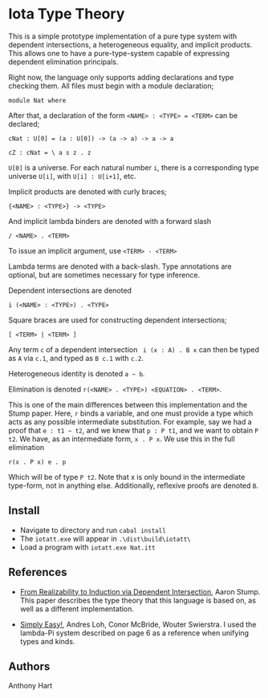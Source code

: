 Iota Type Theory
===================

This is a simple prototype implementation of a pure type system
with dependent intersections, a heterogeneous equality, and 
implicit products. This allows one to have a pure-type-system
capable of expressing dependent elimination principals.

Right now, the language only supports adding declarations
and type checking them. All files must begin with a module
declaration;

```
module Nat where
```

After that, a declaration of the form `<NAME> : <TYPE> = <TERM>`
can be declared;
```
cNat : U[0] = (a : U[0]) -> (a -> a) -> a -> a

cZ : cNat = \ a s z . z
```

`U[0]` is a universe. For each natural number `i`, there is a corresponding
type universe `U[i]`, with `U[i] : U[i+1]`, etc.

Implicit products are denoted with curly braces;
```
{<NAME> : <TYPE>} -> <TYPE>
```

And implicit lambda binders are denoted with a forward slash
```
/ <NAME> . <TERM>
```

To issue an implicit argument, use `<TERM> - <TERM>`

Lambda terms are denoted with a back-slash. Type annotations
are optional, but are sometimes necessary for type inference.

Dependent intersections are denoted
```
i (<NAME> : <TYPE>) . <TYPE>
```

Square braces are used for constructing dependent intersections;
```
[ <TERM> | <TERM> ]
```

Any term `c` of a dependent intersection  ` i (x : A) . B x` can
then be typed as `A` via `c.1`, and typed as `B c.1` with
`c.2`.

Heterogeneous identity is denoted `a ~ b`.

Elimination is denoted `r(<NAME> . <TYPE>) <EQUATION> . <TERM>`.

This is one of the main differences between this implementation and
the Stump paper. Here, `r` binds a variable, and one must provide a type
which acts as any possible intermediate substitution. For example, say
we had a proof that `e : t1 ~ t2`, and we knew that `p : P t1`, and we
want to obtain `P t2`. We have, as an intermediate form, `x . P x`.
We use this in the full elimination
```
r(x . P x) e . p
```

Which will be of type `P t2`. Note that x is only bound in the intermediate
type-form, not in anything else. Additionally, reflexive proofs are denoted
`B`.

Install
-------


* Navigate to directory and run `cabal install`
* The `iotatt.exe` will appear in `.\dist\build\iotatt\`
* Load a program with `iotatt.exe Nat.itt`

References
--------------------

 * [From Realizability to Induction via Dependent Intersection](http://homepage.divms.uiowa.edu/~astump/papers/from-realizability-to-induction-aaron-stump.pdf), Aaron Stump. This
   paper describes the type theory that this language is based on, as well as a different implementation.

 * [Simply Easy!](http://strictlypositive.org/Easy.pdf), Andres Loh, Conor McBride, Wouter Swierstra.
   I used the lambda-Pi system described on page 6 as a reference when unifying types and kinds.

Authors
-------

Anthony Hart
